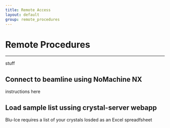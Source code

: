 ```yaml
---
title: Remote Access
layout: default
group: remote_procedures
---
```


# Remote Procedures

---

stuff

## Connect to beamline using NoMachine NX

instructions here

## Load sample list ussing crystal-server webapp

Blu-Ice requires a list of your crystals losded as an Excel spreadfsheet

